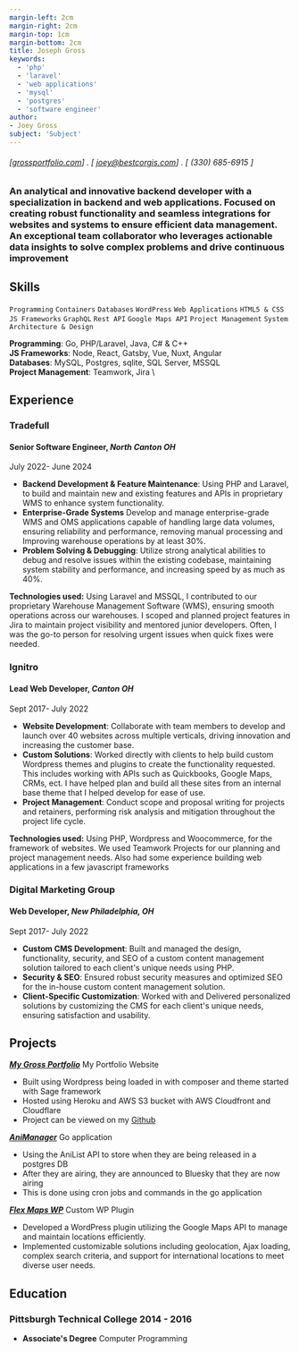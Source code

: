 ```yaml
---
margin-left: 2cm
margin-right: 2cm
margin-top: 1cm
margin-bottom: 2cm
title: Joseph Gross
keywords:
  - 'php'
  - 'laravel'
  - 'web applications'
  - 'mysql'
  - 'postgres'
  - 'software engineer'
author:
- Joey Gross
subject: 'Subject'
---
```

###### [[grossportfolio.com](https://grossportfolio.com)] . [ joey@bestcorgis.com] . [ (330) 685-6915 ]

### An analytical and innovative backend developer with a specialization in backend and web applications. Focused on creating robust functionality and seamless integrations for websites and systems to ensure efficient data management. An exceptional team collaborator who leverages actionable data insights to solve complex problems and drive continuous improvement

## Skills

```Programming```
```Containers```
```Databases```
```WordPress```
```Web Applications```
```HTML5 & CSS```
```JS Frameworks```
```GraphQL```
```Rest API```
```Google Maps API```
```Project Management```
```System Architecture & Design```


**Programming**: Go, PHP/Laravel, Java, C# & C++ \
**JS Frameworks**: Node, React, Gatsby, Vue, Nuxt, Angular \
**Databases**: MySQL, Postgres, sqlite, SQL Server, MSSQL \
**Project Management**: Teamwork, Jira \

<div class="experience">

## Experience

### Tradefull
#### Senior Software Engineer, *North Canton OH*

<p class="date">July 2022- June 2024</p>

- **Backend Development & Feature Maintenance**: Using PHP and Laravel, to build and maintain new and existing features and APIs in proprietary WMS to enhance system functionality.
- **Enterprise-Grade Systems** Develop and manage enterprise-grade WMS and OMS applications capable of handling large data volumes, ensuring reliability and performance, removing manual processing and Improving warehouse operations by at least 30%.
- **Problem Solving & Debugging**: Utilize strong analytical abilities to debug and resolve issues within the existing codebase, maintaining system stability and performance, and increasing speed by as much as 40%.

**Technologies used:** Using Laravel and MSSQL, I contributed to our proprietary Warehouse Management Software (WMS), ensuring smooth operations across our warehouses. I scoped and planned project features in Jira to maintain project visibility and mentored junior developers. Often, I was the go-to person for resolving urgent issues when quick fixes were needed.

### Ignitro
#### Lead Web Developer, *Canton OH*

<p class="date">Sept 2017- July 2022</p>

- **Website Development**: Collaborate with team members to develop and launch over 40 websites across multiple verticals, driving innovation and increasing the customer base.
- **Custom Solutions**: Worked directly with clients to help build custom Wordpress themes and plugins to create the functionality requested. This includes working with APIs such as Quickbooks, Google Maps, CRMs, ect. I have helped plan and build all these sites from an internal base theme that I helped develop for ease of use.
- **Project Management**: Conduct scope and proposal writing for projects and retainers, performing risk analysis and mitigation throughout the project life cycle.

**Technologies used:** Using PHP, Wordpress and Woocommerce, for the framework of websites. We used Teamwork Projects for our planning and project management needs. Also had some experience building web applications in a few javascript frameworks

### Digital Marketing Group
#### Web Developer, *New Philadelphia, OH*

<p class="date">Sept 2017- July 2022</p>

- **Custom CMS Development**: Built and managed the design, functionality, security, and SEO of a custom content management solution tailored to each client's unique needs using PHP.
- **Security & SEO**: Ensured robust security measures and optimized SEO for the in-house custom content management solution.
- **Client-Specific Customization**: Worked with and Delivered personalized solutions by
customizing the CMS for each client's unique needs, ensuring satisfaction and usability.

</div>
<div class="projects">

## Projects

**[*My Gross Portfolio*](http://grossportfolio.com)** My Portfolio Website

- Built using Wordpress being loaded in with composer and theme started with Sage framework
- Hosted using Heroku and AWS S3 bucket with AWS Cloudfront and Cloudflare
- Project can be viewed on my [Github](https://github.com/admiralyeoj/gross-portfolio)

**[*AniManager*](https://github.com/admiralyeoj/animanager)** Go application

- Using the AniList API to store when they are being released in a postgres DB
- After they are airing, they are announced to Bluesky that they are now airing
- This is done using cron jobs and commands in the go application

**[*Flex Maps WP*](https://github.com/admiralyeoj/wp-flex-maps)** Custom WP Plugin

- Developed a WordPress plugin utilizing the Google Maps API to manage and maintain locations efficiently.
- Implemented customizable solutions including geolocation, Ajax loading, complex search criteria, and support for international locations to meet diverse user needs.
</div>

## Education

### Pittsburgh Technical College 2014 - 2016

- **Associate's Degree** Computer Programming
